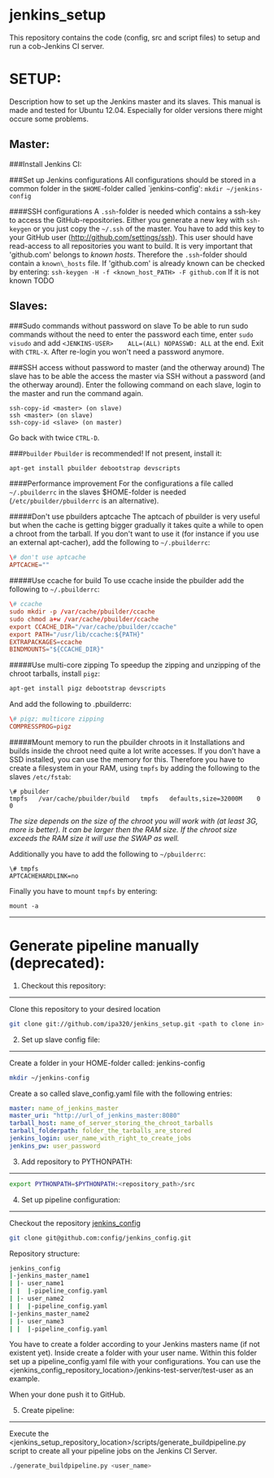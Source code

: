 jenkins\_setup
=============

This repository contains the code (config, src and script files) to setup and run a
cob-Jenkins CI server.


SETUP:
======
Description how to set up the Jenkins master and its slaves. This manual is made and tested for Ubuntu 12.04. Especially for older versions there might occure some problems.

Master:
-------

###Install Jenkins CI:

###Set up Jenkins configurations
All configurations should be stored in a common folder in the
`$HOME`-folder called `jenkins-config':
```mkdir ~/jenkins-config```

####SSH configurations
A `.ssh`-folder is needed which contains a ssh-key to access the GitHub-repositories. Either you generate a new key with `ssh-keygen` or you just copy the `~/.ssh` of the master. You have to add this key to your GitHub user (http://github.com/settings/ssh). This user should have read-access to all repositories you want to build.
It is very important that 'github.com' belongs to *known hosts*. Therefore the `.ssh`-folder should contain a `known\_hosts` file. If 'github.com' is already known can be checked by entering:
```ssh-keygen -H -f <known_host_PATH> -F github.com```
If it is not known TODO

Slaves:
-------

###Sudo commands without password on slave
To be able to run sudo commands without the need to enter the password each time, enter
```sudo visudo```
and add
```<JENKINS-USER>    ALL=(ALL) NOPASSWD: ALL```
at the end. Exit with `CTRL-X`. After re-login you won't need a password anymore.

###SSH access without password to master (and the otherway around)
The slave has to be able the access the master via SSH without a password (and the otherway around). Enter the following command on each slave, login to the master and run the command again.
```
ssh-copy-id <master> (on slave)
ssh <master> (on slave)
ssh-copy-id <slave> (on master)
```
Go back with twice `CTRL-D`.

###`Pbuilder`
`Pbuilder` is recommended! If not present, install it:
```bash
apt-get install pbuilder debootstrap devscripts
```

####Performance improvement
For the configurations a file called `~/.pbuilderrc` in the slaves $HOME-folder is
needed (`/etc/pbuilder/pbuilderrc` is an alternative).

#####Don't use pbuilders aptcache
The aptcach of pbuilder is very useful but when the cache is getting
bigger gradually it takes quite a while to open a chroot from the
tarball. If you don't want to use it (for instance if you use an
external apt-cacher), add the following to
`~/.pbuilderrc`:
```conf
\# don't use aptcache
APTCACHE=""
```

#####Use ccache for build
To use ccache inside the pbuilder add the following to `~/.pbuilderrc`:
```conf
\# ccache
sudo mkdir -p /var/cache/pbuilder/ccache
sudo chmod a+w /var/cache/pbuilder/ccache
export CCACHE_DIR="/var/cache/pbuilder/ccache"
export PATH="/usr/lib/ccache:${PATH}"
EXTRAPACKAGES=ccache
BINDMOUNTS="${CCACHE_DIR}"
```


#####Use multi-core zipping
To speedup the zipping and unzipping of the chroot tarballs, install `pigz`:
```bash
apt-get install pigz debootstrap devscripts
```

And add the following to .pbuilderrc:
```conf
\# pigz; multicore zipping
COMPRESSPROG=pigz
```

#####Mount memory to run the pbuilder chroots in it
Installations and builds inside the chroot need quite a lot write accesses. If you don't have a SSD installed, you can use the memory for this. Therefore you have to create a filesystem in your RAM, using `tmpfs` by adding the following to the slaves `/etc/fstab`:
```fstab
\# pbuilder
tmpfs   /var/cache/pbuilder/build   tmpfs   defaults,size=32000M    0   0
```
*The size depends on the size of the chroot you will work with (at least 3G, more is better). It can be larger then the RAM size. If the chroot size exceeds the RAM size it will use the SWAP as well.*

Additionally you have to add the following to `~/pbuilderrc`:
```
\# tmpfs
APTCACHEHARDLINK=no
```

Finally you have to mount `tmpfs` by entering:
```
mount -a
```

___


Generate pipeline manually (deprecated):
===============================

1. Checkout this repository:
----------------------------

Clone this repository to your desired location
```bash
git clone git://github.com/ipa320/jenkins_setup.git <path to clone in>
```


2. Set up slave config file:
----------------------------

Create a folder in your HOME-folder called: jenkins-config
```bash
mkdir ~/jenkins-config
```

Create a so called slave_config.yaml file with the following entries:
```yaml
master: name_of_jenkins_master
master_uri: "http://url_of_jenkins_master:8080"
tarball_host: name_of_server_storing_the_chroot_tarballs
tarball_folderpath: folder_the_tarballs_are_stored
jenkins_login: user_name_with_right_to_create_jobs
jenkins_pw: user_password
```

3. Add repository to PYTHONPATH:
--------------------------------

```bash
export PYTHONPATH=$PYTHONPATH:<repository_path>/src
```

4. Set up pipeline configuration:
---------------------------------

Checkout the repository [jenkins_config](https://github.com/ipa320/jenkins_config "ipa320/jenkins_config")
```bash
git clone git@github.com:config/jenkins_config.git
```

Repository structure:
```bash
jenkins_config
|-jenkins_master_name1
| |- user_name1
| |  |-pipeline_config.yaml
| |- user_name2
| |  |-pipeline_config.yaml
|-jenkins_master_name2
| |- user_name3
| |  |-pipeline_config.yaml
```

You have to create a folder according to your Jenkins masters name (if
not existent yet). Inside create a folder with your user name. Within this
folder set up a pipeline_config.yaml file with your configurations. You
can use the \<jenkins_config_repository_location\>/jenkins-test-server/test-user
as an example.

When your done push it to GitHub.

5. Create pipeline:
-------------------

Execute the
\<jenkins_setup_repository_location\>/scripts/generate_buildpipeline.py
script to create all your pipeline jobs on the Jenkins CI Server.

```bash
./generate_buildpipeline.py <user_name>
```
